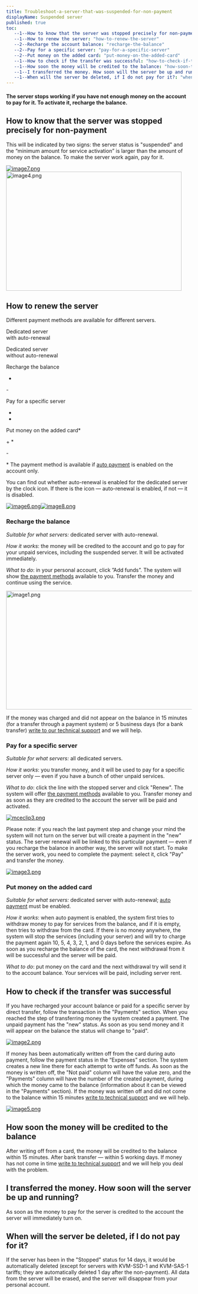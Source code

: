 ```yaml
---
title: Troubleshoot-a-server-that-was-suspended-for-non-payment
displayName: Suspended server
published: true
toc:
   --1--How to know that the server was stopped precisely for non-payment: "how-to-know-that-the-server-was-stopped-precisely-for-non-payment"
   --1--How to renew the server: "how-to-renew-the-server"
   --2--Recharge the account balance: "recharge-the-balance"
   --2--Pay for a specific server: "pay-for-a-specific-server"
   --2--Put money on the added card: "put-money-on-the-added-card"
   --1--How to check if the transfer was successful: "how-to-check-if-the-transfer-was-successful"
   --1--How soon the money will be credited to the balance: "how-soon-the-money-will-be-credited-to-the-balance"
   --1--I transferred the money. How soon will the server be up and running?: "i-transferred-the-money-how-soon-will-the-server-be-up-and-running"
   --1--When will the server be deleted, if I do not pay for it?: "when-will-the-server-be-deleted-if-i-do-not-pay-for-it"
---
```

#### The server stops working if you have not enough money on the account to pay for it. To activate it, recharge the balance.


How to know that the server was stopped precisely for non-payment
-----------------------------------------------------------------

This will be indicated by two signs: the server status is "suspended" and the “minimum amount for service activation” is larger than the amount of money on the balance. To make the server work again, pay for it.

[<img src="https://support.gcore.com/hc/article_attachments/4402277944465/image7.png" alt="image7.png">](https://support.gcorelabs.com/hc/article_attachments/4402277944465/image7.png)[<img src="https://support.gcore.com/hc/article_attachments/4402277943313/image4.png" alt="image4.png" width="476" height="323">](https://support.gcorelabs.com/hc/article_attachments/4402277943313/image4.png)

How to renew the server
-----------------------

Different payment methods are available for different servers.

Dedicated server  
with auto-renewal

Dedicated server  
without auto-renewal

Recharge the balance

+

\-

Pay for a specific server

+

+

Put money on the added card\*

\+ \*        

\-

\* The payment method is available if [auto payment](https://support.gcorelabs.com/hc/en-us/articles/360006694517) is enabled on the account only.

You can find out whether auto-renewal is enabled for the dedicated server by the clock icon. If there is the icon — auto-renewal is enabled, if not — it is disabled.

[<img src="https://support.gcore.com/hc/article_attachments/4402282802193/image6.png" alt="image6.png">](https://support.gcorelabs.com/hc/article_attachments/4402282802193/image6.png)[<img src="https://support.gcore.com/hc/article_attachments/4402277944977/image8.png" alt="image8.png">](https://support.gcorelabs.com/hc/article_attachments/4402277944977/image8.png)

### **Recharge the balance**

_Suitable for what servers:_ dedicated server with auto-renewal.

_How it works_: the money will be credited to the account and go to pay for your unpaid services, including the suspended server. It will be activated immediately. 

_What to do_: in your personal account, click ”Add funds”. The system will show [the payment methods](https://support.gcorelabs.com/hc/en-us/articles/115003758909) available to you. Transfer the money and continue using the service.

[<img src="https://support.gcore.com/hc/article_attachments/4402277942673/image1.png" alt="image1.png" width="519" height="322">](https://support.gcorelabs.com/hc/article_attachments/4402277942673/image1.png)

If the money was charged and did not appear on the balance in 15 minutes (for a transfer through a payment system) or 5 business days (for a bank transfer) [write to our technical support](https://support.gcorelabs.com/hc/en-us/articles/115003753885) and we will help.

### **Pay for a specific server**

_Suitable for what servers:_ all dedicated servers.

_How it works_: you transfer money, and it will be used to pay for a specific server only — even if you have a bunch of other unpaid services.

_What to do_: click the line with the stopped server and click "Renew". The system will offer [the payment methods](https://support.gcorelabs.com/hc/en-us/articles/115003758909) available to you. Transfer money and as soon as they are credited to the account the server will be paid and activated.

[<img src="https://support.gcore.com/hc/article_attachments/4402278109073/mceclip3.png" alt="mceclip3.png">](https://support.gcorelabs.com/hc/article_attachments/4402278109073/mceclip3.png)

Please note: if you reach the last payment step and change your mind the system will not turn on the server but will create a payment in the "new" status. The server renewal will be linked to this particular payment — even if you recharge the balance in another way, the server will not start. To make the server work, you need to complete the payment: select it, click "Pay" and transfer the money.

[<img src="https://support.gcore.com/hc/article_attachments/4402277943057/image3.png" alt="image3.png">](https://support.gcorelabs.com/hc/article_attachments/4402277943057/image3.png)

### **Put money on the added card**

_Suitable for what servers:_ dedicated server with auto-renewal; [auto payment](https://support.gcorelabs.com/hc/en-us/articles/360006694517) must be enabled.

_How it works_: when auto payment is enabled, the system first tries to withdraw money to pay for services from the balance, and if it is empty, then tries to withdraw from the card. If there is no money anywhere, the system will stop the services (including your server) and will try to charge the payment again 10, 5, 4, 3, 2, 1, and 0 days before the services expire. As soon as you recharge the balance of the card, the next withdrawal from it will be successful and the server will be paid.

_What to do_: put money on the card and the next withdrawal try will send it to the account balance. Your services will be paid, including server rent.

How to check if the transfer was successful
-------------------------------------------

If you have recharged your account balance or paid for a specific server by direct transfer, follow the transaction in the "Payments" section. When you reached the step of transferring money the system created a payment. The unpaid payment has the "new" status. As soon as you send money and it will appear on the balance the status will change to "paid".

[<img src="https://support.gcore.com/hc/article_attachments/4402282801809/image2.png" alt="image2.png">](https://support.gcorelabs.com/hc/article_attachments/4402282801809/image2.png)

If money has been automatically written off from the card during auto payment, follow the payment status in the “Expenses” section. The system creates a new line there for each attempt to write off funds. As soon as the money is written off, the "Not paid" column will have the value zero, and the "Payments" column will have the number of the created payment, during which the money came to the balance (information about it can be viewed in the "Payments" section). If the money was written off and did not come to the balance within 15 minutes [write to technical support](https://support.gcorelabs.com/hc/ru/articles/115003753885) and we will help.

[<img src="https://support.gcore.com/hc/article_attachments/4402277943953/image5.png" alt="image5.png">](https://support.gcorelabs.com/hc/article_attachments/4402277943953/image5.png)

How soon the money will be credited to the balance
--------------------------------------------------

After writing off from a card, the money will be credited to the balance within 15 minutes. After bank transfer — within 5 working days. If money has not come in time [write to technical support](https://support.gcorelabs.com/hc/ru/articles/115003753885) and we will help you deal with the problem.

I transferred the money. How soon will the server be up and running?
--------------------------------------------------------------------

As soon as the money to pay for the server is credited to the account the server will immediately turn on.

When will the server be deleted, if I do not pay for it?
--------------------------------------------------------

If the server has been in the "Stopped" status for 14 days, it would be automatically deleted (except for servers with KVM-SSD-1 and KVM-SAS-1 tariffs; they are automatically deleted 1 day after the non-payment). All data from the server will be erased, and the server will disappear from your personal account.
